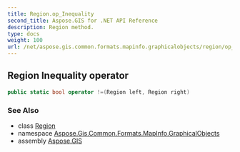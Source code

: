 ```yaml
---
title: Region.op_Inequality
second_title: Aspose.GIS for .NET API Reference
description: Region method. 
type: docs
weight: 100
url: /net/aspose.gis.common.formats.mapinfo.graphicalobjects/region/op_inequality/
---
```

## Region Inequality operator

```csharp
public static bool operator !=(Region left, Region right)
```

### See Also

* class [Region](../)
* namespace [Aspose.Gis.Common.Formats.MapInfo.GraphicalObjects](../../region/)
* assembly [Aspose.GIS](../../../)


